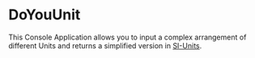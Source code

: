 # DoYouUnit

This Console Application allows you to input a complex arrangement of different Units and returns a simplified version in [SI-Units](https://en.wikipedia.org/wiki/International_System_of_Units).
